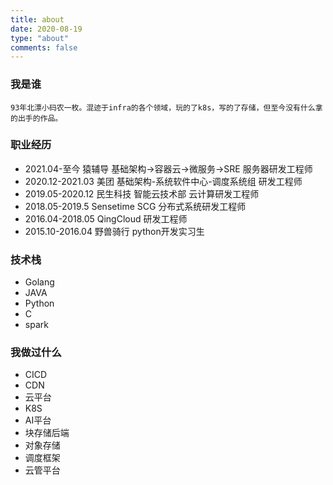 ```yaml
---
title: about
date: 2020-08-19
type: "about"
comments: false
---
```


### 我是谁

```
93年北漂小码农一枚。混迹于infra的各个领域，玩的了k8s，写的了存储，但至今没有什么拿的出手的作品。
```


### 职业经历
* 2021.04-至今 猿辅导 基础架构->容器云->微服务->SRE 服务器研发工程师
* 2020.12-2021.03 美团 基础架构-系统软件中心-调度系统组 研发工程师
* 2019.05-2020.12 民生科技 智能云技术部 云计算研发工程师
* 2018.05-2019.5 Sensetime SCG 分布式系统研发工程师
* 2016.04-2018.05 QingCloud 研发工程师
* 2015.10-2016.04 野兽骑行 python开发实习生

### 技术栈

* Golang
* JAVA
* Python
* C
* spark

### 我做过什么

* CICD
* CDN
* 云平台
* K8S
* AI平台
* 块存储后端
* 对象存储
* 调度框架
* 云管平台